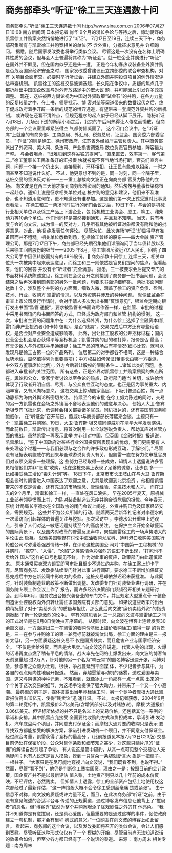 # 商务部牵头“听证”徐工三天连遇数十问

商务部牵头“听证”徐工三天连遇数十问
http://www.sina.com.cn 2006年07月27日10:08 南方新闻网
□本报记者 肖华
9个月的漫长争论与等待之后，惊动朝野的凯雷徐工并购案突然悄悄地进行了“听证”。
7月17日至19日，连续三天下午，商务部召集所有与凯雷徐工并购案相关的单位(不
含外资)，分批征求意见并 详细询问。
据悉，随后国家发改委也将举行类似会议。
尽管这是一次没有在名称上明确其性质的会议，但与会人士普遍将其称为“听证会”。就一桩企业并购进行“听证” 在国外并不鲜见，但在国内似乎还是头一遭。
正是今年初春热议装备业外资并购是否危及国家经济安全之时，
国家发改委曾建议设立跨部委的联合审查机构，对有 关项目全面审查，必要时举行听证会，并建立外商并购投资项目的例外情况评估审查机制。
凯雷徐工的这桩交易波澜迭起，长久陷在争议中，质疑的焦点几乎都折射出中国国企改革与对外开放路途中的宏大议 题，并可能因此引发许多政策调整。
现在，这桩被西方舆论视为中国对外资政策“试金石”的并购，在各方力量的反复较量之中，在上书、领导批示、博 客对垒等渠道带来的数番起伏之后，终于促成政府着手开辟一条新的规范的博弈通道，有望带来一套规范外资并购的新机制。
或许现在还看不清终点，但规范程序的起点似乎已经从脚下展开。
隐秘听证
7月18日，几场没下透的断续小雨之后，北京的午后闷热得让人倦怠而懒散，但商务部的一个会议室里却紧张得空 气都仿佛凝固了。
这个闭门会议中，在“听证席”上就座的有商务部、工商总局、外汇局、税务总局、证监会、国资委六部委官员，“ 作证”的则是徐工、徐州市政府、江苏省外经贸厅主管负责人。其中商务部派出了外资司、美大司、条法司、产业损害调查局 数位负责官员参加，阵容最为严整。
与会者坦承，“很难见到这样尖锐的提问”。“直来直去，效率第一，客气第二。”徐工董事长王民准备好的汇报很 快就被毫不客气地当场打断，官员们直奔主题，问题一个接一个扔出来，直接犀利，环环相扣，让王民有些难以招架，一时之 间甚至不知道说什么好。
不过，他更意想不到的是，同一时刻，同一个院子里，这桩交易的坚决反对者——三一重工总裁向文波正在向商务部 官员力陈他的立场。
向文波是在两三天前才接到商务部外资司的通知，然后匆匆与董事长梁稳根一起赴京。通知上说是征求相关单位对这 桩并购的意见和建议，他们来不及准备，也不知道用意何在，更不知道还有谁参加。这是他们第一次正式受邀对此事发表看法 。
在徐工和三一两场同时进行的闭门会议之后，19日下午，与会的是机械行业相关单位以及徐工产品上下游企业，包 括机械工业协会、厦工、柳工、潍柴动力等10余个单位。他们也同样是突然接到通知，并且互不知晓。
当天，只有再度与会的向文波，成为惟一的反对方，几乎所有其他被听证对象都没有附和他的批评意见。对此，他拒 绝发表任何评论。
尽管匆忙，此次连场“听证”却显得早有准备因而并不粗糙。相关单位悉数到场，包括徐工曾经的股东——四大金融 资产管理公司。那是7月17日下午，商务部已经先期召集他们详细询问了当年债转股以及后来徐工回购股份的细节——2005 年8月，徐工集团斥资近7亿人民币，回购了四大公司手中因债转股而持有的48％股份。
商务部数十问徐工
连续三天，相关单位头一次被集中起来表达意见，而徐工和三一则依然是官员们提问的焦点，但看起来，他们的回答 并没有令“听证者”完全满意。
据悉，三一被要求会后提交专门的书面材料系统陈述意见，徐工则在会议召开之前接到了商务部一批书面问题，会议 结束之后再次接到商务部的另外一批问题，均要求书面详细解答。
两批书面问题达数十个，涉及整个并购的方方面面，细致入微，涵盖了徐工的资产负债、盈利、技术、行业、收购方 凯雷的情况，以及外资购并涉及的种种问题。
就像证监会在审查上市公司发行申请时，会对申请人多次发出书面“反馈意见”，银监会定期向银行发出书面“监管 通报”，要求被监管者书面详尽作答一样，在监管、审批的过程中采用书面讯问和书面回答的方式，已经成为政府部门和监管 机构的惯例。
这一次，审批者主要的问题集中在：为什么选择外资，为什么徐工选择了金融资本(凯雷)而非产业投资者(如卡特 彼勒)，是否“贱卖”，交易完成后中方还有哪些话语权，是否会对产业安全造成影响等。
此外，出让徐工股权的公开招标过程；国内民营企业机会是否获得平等竞标机会；凯雷并购的目的和打算，报价是否 最高；有无少数人与外资联手串通嫌疑；徐工产品的市场占有率情况(细心比较，就可以发现凡是徐工占第一位的产品系列， 位居第二的对手都各不相同，这是一种综合优势地位，显然值得列为重要事项)；中方权益如何保证(董事长由哪一方委派， 中外双方董事席位比例)；外方今后转让股权的限制条件……诸如此类的问题，也都进入审批者的关注范围。
所有这些，正是外界对凯雷徐工并购案质疑的焦点所在。舆论和公众、专家学者讨论以至争论的热点，政府部门适当 关切，或许恰恰体现了行政者开明自信、尽责、与公众良性互动的态度。也正是因为事关重大、内涵丰富，又有风向标意义， 这桩交易上惊动国家高层，下吸引普通百姓，每一点动静都为海内外舆论所密切关注。
持续至今的审批
在徐工努力陈述的同时，交易的另一方凯雷也在会场之外锲而不舍地表达他们的诚意与决心。
创始人大卫·鲁宾斯坦专门飞抵北京，低调拜会相关部委诸多官员。同机抵达的，还有美国前国务卿鲍威尔。
在“听证会”召开前日，鲍威尔与商务部部长薄熙来会谈，主题只有一个：凯雷徐工并购案。19日，大卫·鲁宾斯 坦又陪同鲍威尔在清华大学发表演讲。
而此前数日，凯雷传出消息，将首次聘用一位全球游说负责人，帮助其应对监管方面的挑战。虽然凯雷一再表示此举 并非针对中国，但英国《金融时报》报道说，凯雷承认，“鉴于中国政府对某些行业外国投资所表现出的忧虑，我们更需要有 人来处理这个过程——与我们必须与之合作的许多政府形成互动，了解它们。”
尽管没有证据表明鲍威尔的到来与全球游说负责人有关，但凯雷一直在努力使审批官员们对该项交易多一些理解。这 些努力已经取得一些成效，知情人士透露说许多官员相信他们并非“恶意”收购，也在这桩交易上表现了足够的诚意，让步良 多——比如接受徐工增设“毒丸计划”等。
18日下午，北京市市长王岐山在与大卫·鲁宾斯坦会谈时对凯雷进入中国表达了欢迎之意，尤其是欢迎到北京投资 。他相信凯雷带来的不仅是资金，还有先进的市场理念、管理经验、先进技术和人才。
而在过去的9个月里，凯雷和徐工一样，一直处在风口浪尖。
早在2005年夏天，原机械工业部老领导愤而上书，力陈对装备制造业无序并购合资危局的担忧。今年春天，原统 计局局长李德水在全国政协的闭门会议上阐述，外资并购已危及国家经济安全，需要规范。
这些并不为公众所知的行动，随着两天后新华社记者对李德水的一次采访而引起媒体的普遍关注与挖掘。那次采访中 ，李德水公开重申上述观点，引来了人们对这一敏感话题持续至今的高度关注。
在保护主义开始全球蔓延的国际背景下，以及国内对改革的普遍反思声中，聚焦凯雷徐工的一场声势浩大的争论由此 启幕。
就像美国朝野在讨论中海油收购尤尼科、迪拜港口收购美国铁行轮船公司时弥漫着强烈情绪一样，在评论这桩美国公 司对“中国第一工程机械”的并购时，“掠夺”、“入侵”、“沦陷”之类感情色彩强烈的语汇不断出现，“打死也不卖给外 国人”这样的口号也屡见不鲜。
作为对此事的反应，政策部门由此谨慎起来。
原本通常买卖双方谈妥即可审批且很少不通过的并购，在徐工案上却卡了壳。尽管商务部、发改委陆续专门针对此事 进行调研，要求徐工不断增加保证交易完成后中方在新公司中影响力的条款，这桩交易却依然迟迟未获批准。
与此同时，针对装备制造业的政策不断做出调整。发改委专门针对装备业进行调研，并在国务院专项工作会议上作了 报告，而许多经济决策部门频频召开相关专题研讨会。到今年6月，国务院出台振兴装备业的专门文件，并且规定大型重点骨 干装备制造企业控股权向外资转让需征求国务院有关部门意见。
如果说这些政策的出台稍稍抚慰了对于“卖给外资”的质疑与担忧，那么此后向文波“廉价卖给外资”的指责则掀起 了新一轮更激烈的论争。
罕有的意见表达
三一总裁向文波与凯雷徐工之间的正式对垒是在6月8日傍晚拉开序幕的。
从那时起，向文波在博客上连续发表30余篇文章，一方面提出三一在凯雷的收购价基础上加价收购徐工(值得一提 的背景是，三一在参与并购徐工的第一轮竞标前就被淘汰出局，徐工方面的理由是三一报价太低)，另一方面质疑这桩交易不 仅是国资贱卖，而且危害产业与国家经济安全。
“不仅是卖给外资，而且是大甩卖。”向文波这样说道。
代表人物的出现，火爆的话语再度点燃了稍有平息的情绪。战火率先在网络上爆发出来，向文波的博客每天浏览量超 过2万人，针对他的另一个名为“响云霄”的匿名博客迅速开张，两博对垒，参与者之众蔚为壮观。很快，争战蔓延到平面媒 体，不少记者参与其中，为各自的观点倾向性地展开报道。
然而，穿越愿望与动机的迷雾，透过爱国与卖国、道义与阴谋的种种元素，不难看到，就像冰山一角那样一点一点露 出来的一个个关于这次交易的细节，为这场争论提供了强大动力，并带来了一个又一个小高潮。
最典型的例子是，媒体披露出当年竞标徐工时，另一个竞争者摩根大通比凯雷报价高出10亿元，使得“贱卖论”迅 速升温。
不过，本报记者获悉，2004年9月的第二轮竞标中，凯雷报价3.7亿美元(含增资部分以及对赌协议)，摩根 大通报价3.86亿美元。但评标所依据的并不只是名义上的交易价格，还包括其他一系列的承诺和安排。其中凯雷应允接受 全面要约收购的方式和负担成本，承诺引进
发动机、汽车底盘两个项目，并同意支付保证金；而摩根大通对要约收购只是表示 要寻找双方都能接受的解决方案，承诺引进发动机一个项目，并不同意支付保证金。经过综合考量，凯雷获得了竞标的最高分 。(此前报道见本报7月13日C23版)
交易目前仍处在保密阶段，公众对具体条款和细节知之甚少，对这些只鳞片爪的“证据”的解读自然引起了争论。
有人说这是管中窥豹，从其一点可见整个交易让人充满疑问；也有人说这是盲人摸象，摸到一只耳朵一条腿就断言大 象是一把扇子、一根柱子。
“大家只是在尽可能地窥视，”向文波说，“我们既看不到，也说不得。”
然而，尽管“看不到”，他仍是判断徐工贱卖国资，理由之一是：按照目前的会计政策，国企资产并不是以最新评估 值入账，土地资产则只以几十年前的成本价反映，不经评估，必然贱卖。
但知情人士透露，徐工的全部资产包括土地使用权这次都经过了最新评估，“这一阵炮轰大概不会令徐工感到丝毫痛 楚或紧张”。
由于信息不对称，向文波的质疑或许力量不足，而且，在此次商务部“听证”之前，由于没有意见陈述的合适平台与 传递的正规渠道，通过博客发布信息让他背上了“搅局者”的恶名。但“博客秀”依然为整个并购案增添了除戏剧性之外的其 他亮色。
“我并不知道你是有意搅局，还是真心爱国，但最重要的是通过这样的事件，促使政府建立一套机制，那才会有里程 碑式的意义。”一位网友在向文波的博客上如此留言。
看起来，商务部的这个会议，以及发改委即将召开的类似会议，会让人们感到宽慰。尽管听证这种形式仅仅有了一个 模糊的开始，尽管目前尚无法知道说话的效果会如何，但至少各方都已经有了一个说话的渠道。 来源：
南方周末
相关专题：南方周末 

